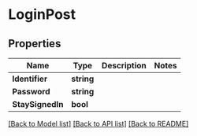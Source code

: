 # LoginPost

## Properties

Name | Type | Description | Notes
------------ | ------------- | ------------- | -------------
**Identifier** | **string** |  | 
**Password** | **string** |  | 
**StaySignedIn** | **bool** |  | 

[[Back to Model list]](../README.md#documentation-for-models) [[Back to API list]](../README.md#documentation-for-api-endpoints) [[Back to README]](../README.md)


